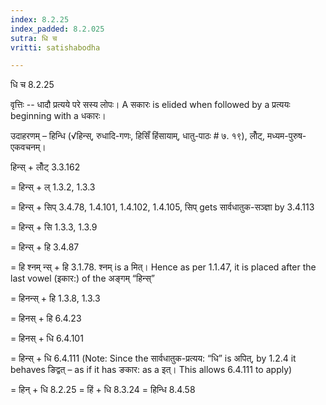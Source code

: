 ```yaml
---
index: 8.2.25
index_padded: 8.2.025
sutra: धि च
vritti: satishabodha

---
```

 धि च 8.2.25 


वृत्तिः -- धादौ प्रत्यये परे सस्य लोपः। A सकारः is elided when followed by a प्रत्ययः beginning with a धकारः। 


उदाहरणम् – हिन्धि (√हिन्स्, रुधादि-गणः, हिसिँ हिंसायाम्, धातु-पाठः # ७. १९), लोँट्, मध्यम-पुरुष-एकवचनम्। 


हिन्स् + लोँट् 3.3.162 

= हिन्स् + ल् 1.3.2, 1.3.3 

= हिन्स् + सिप् 3.4.78, 1.4.101, 1.4.102, 1.4.105, सिप् gets सार्वधातुक-सञ्ज्ञा by 3.4.113 

= हिन्स् + सि 1.3.3, 1.3.9 

= हिन्स् + हि 3.4.87 

= हि श्नम् न्स् + हि 3.1.78. श्नम् is a मित्। Hence as per 1.1.47, it is placed after the last vowel (इकार:) of the अङ्गम् “हिन्स्” 

= हिनन्स् + हि 1.3.8, 1.3.3 

= हिनस् + हि 6.4.23 

= हिनस् + धि 6.4.101 

= हिन्स् + धि 6.4.111 (Note: Since the सार्वधातुक-प्रत्यय: “धि” is अपित्, by 1.2.4 it behaves ङिद्वत् – as if it has ङकार: as a इत्। This allows 6.4.111 to apply) 

= हिन् + धि 8.2.25 = हिं + धि 8.3.24 = हिन्धि 8.4.58 